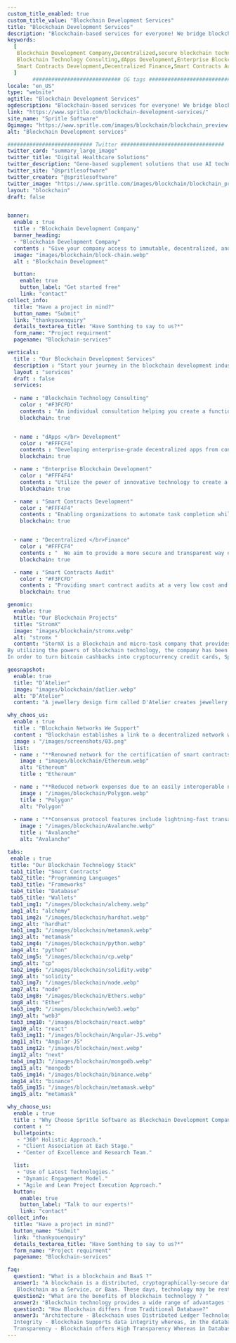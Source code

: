 ```yaml
---
custom_title_enabled: true
custom_title_value: "Blockchain Development Services"
title: "Blockchain Development Services"
description: "Blockchain-based services for everyone! We bridge blockchain technology with innovation and offer best blockchain-based services to companies and businesses"
keywords:
  [
   Blockchain Development Company,Decentralized,secure blockchain technologies,
   Blockchain Technology Consulting,dApps Development,Enterprise Blockchain Development,
   Smart Contracts Development,Decentralized Finance,Smart Contracts Audit,Ethereum,Polygon,Avalanche
  ]
        ############################ OG tags #################################
locale: "en_US"
type: "website"
ogtitle: "Blockchain Development Services"
ogdescription: "Blockchain-based services for everyone! We bridge blockchain technology with innovation and offer best blockchain-based services to companies and businesses" 
link: "https://www.spritle.com/blockchain-development-services/"
site_name: "Spritle Software"
Ogimage: "https://www.spritle.com/images/blockchain/blockchain_preview.webp.pagespeed.ce.WkfbS_QTE-.webp"
alt: "Blockchain Development services" 

########################### Twitter #################################
twitter_card: "summary_large_image"
twitter_title: "Digital Healthcare Solutions" 
twitter_description: "Gene-based supplement solutions that use AI technology in Healthcare.We are HIPAA certified and offer custom built digital healthcare solutions for hospitals to improve their performance." 
twitter_site: "@spritlesoftware"
twitter_creater: "@spritlesoftware"
twitter_image: "https://www.spritle.com/images/blockchain/blockchain_preview.webp.pagespeed.ce.WkfbS_QTE-.webp" 
layout: "blockchain"
draft: false


banner:
  enable : true
  title : "Blockchain Development Company"
  banner_heading:
  - "Blockchain Development Company"
  contents : "Give your company access to immutable, decentralized, and secure blockchain technologies. With our broad range of blockchain development services, we aid startups, companies, and enterprises in creating more automated, transparent, and effective versions of their operations."
  image: "images/blockchain/block-chain.webp"
  alt : "Blockchain Development"

  button:
    enable: true
    button_label: "Get started free"
    link: "contact"
collect_info:
  title: "Have a project in mind?"
  button_name: "Submit"
  link: "thankyouenquiry"
  details_textarea_title: "Have Somthing to say to us?*"
  form_name: "Project requirment"
  pagename: "Blockchain-services"

verticals:
  title : "Our Blockchain Development Services"
  description : "Start your journey in the blockchain development industry. Blockchain development services help to create decentralized apps that provide increased traceability and security of data and transactions."
  layout : "services"
  draft : false
  services:
  
  - name : "Blockchain Technology Consulting"
    color : "#F3FCFD"
    contents : "An individual consultation helping you create a functional blockchain business network that is safe, democratic, and cutting edge."
    blockchain: true


  - name : "dApps </br> Development"
    color : "#FFFCF4"
    contents : "Developing enterprise-grade decentralized apps from conception to design, development to support, customers to speed up, the proper time to market, and ROI maximization."
    blockchain: true

  - name : "Enterprise Blockchain Development"
    color : "#FFF4F4"
    contents : "Utilize the power of innovative technology to create a long-lasting blockchain solution."
    blockchain: true

  - name : "Smart Contracts Development"
    color : "#FFF4F4"
    contents : "Enabling organizations to automate task completion while preserving the integrity of multi-party contracts."
    blockchain: true


  - name : "Decentralized </br>Finance"
    color : "#FFFCF4"
    contents : "  We aim to provide a more secure and transparent way of transaction with the use of blockchain technology."
    blockchain: true

  - name : "Smart Contracts Audit"
    color : "#F3FCFD"
    contents : "Providing smart contract audits at a very low cost and with security. With frequent auditing reports, you may complete your task quickly."
    blockchain: true

genomic:
  enable: true
  htitle: "Our Blockchain Projects"
  title: "StromX"
  image: "images/blockchain/stromx.webp"
  alt: "stromx "
  content: "StormX is a Blockchain and micro-task company that provides crypto cashback.
By utilizing the powers of blockchain technology, the company has been able to offer rewards.
In order to turn bitcoin cashbacks into cryptocurrency credit cards, Spritle assists StromX."

geosnapshot:
  enable: true
  title: "D’Atelier"
  image: "images/blockchain/datlier.webp"
  alt: "D’Atelier"
  content: "A jewellery design firm called D'Atelier creates jewellery for clients on their specific requests. By developing an NFT marketplace where they may sell their unique creations as digital assets, Spritle assists them."

why_choos_us:
  enable : true
  title : "Blockchain Networks We Support"
  content : "Blockchain establishes a link to a decentralized network where users may transmit transactions and create apps without the need for a server or centralized control. Make use of our extensive network assistance for you."
  image : "/images/screenshots/03.png" 
  list:
  - name : "**Renowned network for the certification of smart contracts and transactions involving digital assets**"
    image : "images/blockchain/Ethereum.webp" 
    alt: "Ethereum"
    title : "Ethereum" 

  - name : "**Reduced network expenses due to an easily interoperable network**"
    image : "/images/blockchain/Polygon.webp"
    title : "Polygon"
    alt: "Polygon"  
      
  - name : "**Consensus protocol features include lightning-fast transactions**"
    image : "/images/blockchain/Avalanche.webp"
    title : "Avalanche"
    alt: "Avalanche"

tabs:
 enable : true
 title: "Our Blockchain Technology Stack"
 tab1_title: "Smart Contracts"
 tab2_title: "Programming Languages"
 tab3_title: "Frameworks"
 tab4_title: "Database"
 tab5_title: "Wallets"
 tab1_img1: "/images/blockchain/alchemy.webp"
 img1_alt: "alchemy"
 tab1_img2: "/images/blockchain/hardhat.webp"
 img2_alt: "hardhat"
 tab1_img3: "/images/blockchain/metamask.webp"
 img3_alt: "metamask"
 tab2_img4: "/images/blockchain/python.webp"
 img4_alt: "python"
 tab2_img5: "/images/blockchain/cp.webp"
 img5_alt: "cp"
 tab2_img6: "/images/blockchain/solidity.webp"
 img6_alt: "solidity"
 tab3_img7: "/images/blockchain/node.webp"
 img7_alt: "node"
 tab3_img8: "/images/blockchain/Ethers.webp"
 img8_alt: "Ether"
 tab3_img9: "/images/blockchain/web3.webp"
 img9_alt: "web3"
 tab3_img10: "/images/blockchain/react.webp"
 img10_alt: "react"
 tab3_img11: "/images/blockchain/Angular-JS.webp"
 img11_alt: "Angular-JS"
 tab3_img12: "/images/blockchain/next.webp"
 img12_alt: "next"
 tab4_img13: "/images/blockchain/mongodb.webp"
 img13_alt: "mongodb"
 tab5_img14: "/images/blockchain/binance.webp"
 img14_alt: "binance"
 tab5_img15: "/images/blockchain/metamask.webp"
 img15_alt: "metamask"

why_choose_us:
  enable : true
  title : "Why Choose Spritle Software as Blockchain Development Company?"
  content : ""
  bulletpoints: 
   - "360° Holistic Approach."
   - "Client Association at Each Stage."
   - "Center of Excellence and Research Team."

  list:
   - "Use of Latest Technologies."
   - "Dynamic Engagement Model."
   - "Agile and Lean Project Execution Approach."
  button:
    enable: true
    button_label: "Talk to our experts!"
    link: "contact"
collect_info:
  title: "Have a project in mind?"
  button_name: "Submit"
  link: "thankyouenquiry"
  details_textarea_title: "Have Somthing to say to us?*"
  form_name: "Project requirment"
  pagename: "Blockchain-services"

faq:
  question1: "What is a blockchain and BaaS ?"
  answer1: "A blockchain is a distributed, cryptographically-secure database structure that allows network participants to establish a trusted and immutable record of transactional data without the need for intermediaries.<br></br>
   Blockchain as a Service, or Baas. These days, technology may be rented, much as how Blockchain-as-a-Service enables businesses to rent cloud-based blockchain infrastructure"
  question2: "What are the benefits of blockchain technology ? "
  answer2: "Blockchain technology provides a wide range of advantages for both local communities and multinational corporations. Trusted data coordination, attack resistance, shared IT infrastructure, tokenization, and built-in incentivization are some of a blockchain's most often mentioned advantages."
  question3: "How Blockchain differs from Traditional Database?"
  answer3: "Architecture - Blockchain uses Distributed Ledger Technology, whereas Database utilizes client-server architecture.<br></br>
  Integrity - Blockchain Supports data integrity whereas, in the database, there is a possibility for malicious activity.<br></br>
  Transparency - Blockchain offers High Transparency Whereas in Database admin has the control." 
---
```

